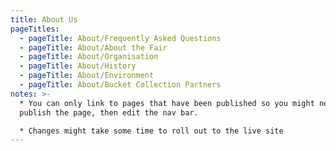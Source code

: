 ```yaml
---
title: About Us
pageTitles:
  - pageTitle: About/Frequently Asked Questions
  - pageTitle: About/About the Fair
  - pageTitle: About/Organisation
  - pageTitle: About/History
  - pageTitle: About/Environment
  - pageTitle: About/Bucket Collection Partners
notes: >-
  * You can only link to pages that have been published so you might need to
  publish the page, then edit the nav bar. 

  * Changes might take some time to roll out to the live site
---
```


